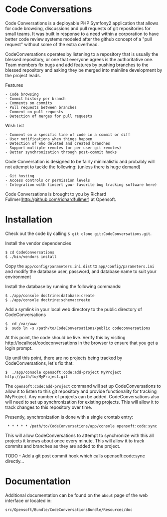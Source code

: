 Code Conversations
==================

Code Conversations is a deployable PHP Symfony2 application that allows for code browsing, discussions and pull requests of git repositories for small teams.  It was built in response to a need within a corporation to have better code review systems modeled after the github concept of a "pull request" without some of the extra overhead.

CodeConversations operates by listening to a repository that is usually the blessed repository, or one that everyone agrees is the authoritative one.  Team members fix bugs and add features by pushing branches to the blessed repository and asking they be merged into mainline development by the project leads.

Features

	- Code browsing
	- Commit history per branch
	- Comments on commits
	- Pull requests between branches
	- Comment on pull requests
	- Detection of merges for pull requests

Wish List

	- Comment on a specific line of code in a commit or diff
	- User notifications when things happen
	- Detection of who deleted and created branches
	- Support multiple remotes (or per user git remotes)
	- Better synchronization through post-commit hooks
	
Code Conversation is designed to be fairly minimalistic and probably will not attempt to tackle the following: (unless there is huge demand)

	- Git hosting
	- Access controls or permission levels
	- Integration with (insert your favorite bug tracking software here)
	
Code Conversations is brought to you by Richard Fullmer(http://github.com/richardfullmer) at Opensoft.
	
Installation
=============

Check out the code by calling `$ git clone git:CodeConversations.git`.

Install the vendor dependencies 

	$ cd CodeConversations
	$ ./bin/vendors install
	
Copy the `app/config/parameters.ini.dist` to `app/config/parameters.ini` and modify the database user, password, and database name to suit your environment

Install the database by running the following commands:

	$ ./app/console doctrine:database:create
	$ ./app/console doctrine:schema:create
	
Add a symlink in your local web directory to the public directory of CodeConversations

	$  cd /var/www
	$  sudo ln -s /path/to/CodeConversations/public codeconversations
	
At this point, the code should be live.  Verify this by visiting http://localhost/codeconversations in the browser to ensure that you get a login prompt.

Up until this point, there are no projects being tracked by CodeConversations, let's fix that:

	$  ./app/console opensoft:code:add-project MyProject http://path/to/MyProject.git
	
The `opensoft:code:add-project` command will set up CodeConversations to allow it to listen to this git repository and provide functionality for tracking MyProject. Any number of projects can be added. CodeConversations also will need to set up synchronization for existing projects.  This will allow it to track changes to this repository over time.  

Presently, synchronization is done with a single crontab entry:

     * * * * * /path/to/CodeConversations/app/console opensoft:code:sync

This will allow CodeConversations to attempt to synchronize with this all projects it knows about once every minute.  This will allow it to track commits and branches as they are added to the project.

TODO - Add a git post commit hook which calls opensoft:code:sync directly...

Documentation
=============

Additional documentation can be found on the `about` page of the web interface or located in:

    src/Opensoft/Bundle/CodeConversationsBundle/Resources/doc
